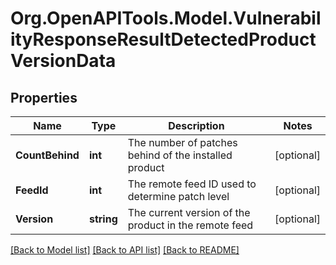 
# Org.OpenAPITools.Model.VulnerabilityResponseResultDetectedProductVersionData

## Properties

Name | Type | Description | Notes
------------ | ------------- | ------------- | -------------
**CountBehind** | **int** | The number of patches behind of the installed product | [optional] 
**FeedId** | **int** | The remote feed ID used to determine patch level | [optional] 
**Version** | **string** | The current version of the product in the remote feed | [optional] 

[[Back to Model list]](../README.md#documentation-for-models)
[[Back to API list]](../README.md#documentation-for-api-endpoints)
[[Back to README]](../README.md)

